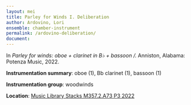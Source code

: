 ```yaml
---
layout: mei
title: Parley for Winds I. Deliberation  
author: Ardovino, Lori
ensemble: chamber-instrument 
permalink: /ardovino-deliberation/
document: 
---
```


In *Parley for winds: oboe + clarinet in B♭ + bassoon  /.* Anniston, Alabama: Potenza Music, 2022.

**Instrumentation summary**: oboe (1), Bb clarinet (1), bassoon (1) 

**Instrumentation group**: woodwinds 

**Location**: <a href="https://tufts.primo.exlibrisgroup.com/permalink/01TUN_INST/1kc9gia/alma991018931681903851" target="_blank">Music Library Stacks M357.2.A73 P3 2022</a>